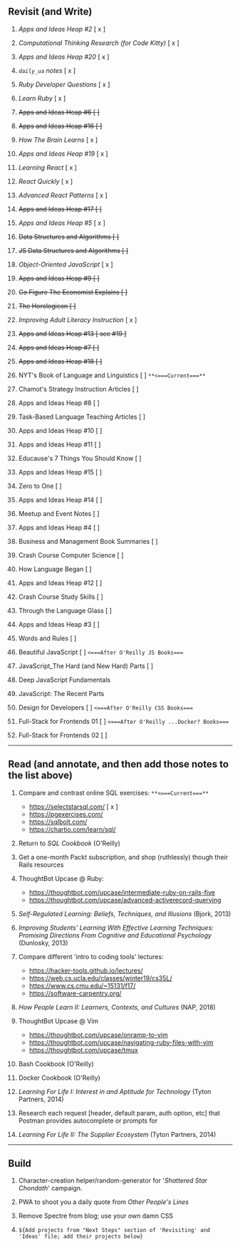 ## Revisit (and Write)

1. _Apps and Ideas Heap #2_ [ x ]
1. _Computational Thinking Research (for Code Kitty)_ [ x ]
1. _Apps and Ideas Heap #20_ [ x ]
1. _`daily_ua` notes_ [ x ]
1. _Ruby Developer Questions_ [ x ]
1. _Learn Ruby_ [ x ]
1. ~~Apps and Ideas Heap #6 [ ]~~
1. ~~Apps and Ideas Heap #16 [ ]~~
1. _How The Brain Learns_ [ x ]
1. _Apps and Ideas Heap #19_ [ x ]
1. _Learning React_ [ x ]
1. _React Quickly_ [ x ]
1. _Advanced React Patterns_ [ x ]
1. ~~Apps and Ideas Heap #17 [ ]~~
1. _Apps and Ideas Heap #5_ [ x ]
1. ~~Data Structures and Algorithms [ ]~~
1. ~~JS Data Structures and Algorithms [ ]~~
1. _Object-Oriented JavaScript_ [ x ]
1. ~~Apps and Ideas Heap #9 [ ]~~
1. ~~Go Figure The Economist Explains [ ]~~
1. ~~The Horologicon [ ]~~
1. _Improving Adult Literacy Instruction_ [ x ]
1. ~~Apps and Ideas Heap #13 [ see #19 ]~~
1. ~~Apps and Ideas Heap #7 [ ]~~
1. ~~Apps and Ideas Heap #18 [ ]~~

1. NYT's Book of Language and Linguistics [ ] `**<===Current===**`

1. Chamot's Strategy Instruction Articles [ ]

1. Apps and Ideas Heap #8 [ ]

1. Task-Based Language Teaching Articles [ ]

1. Apps and Ideas Heap #10 [ ]

1. Apps and Ideas Heap #11 [ ]

1. Educause's 7 Things You Should Know [ ]

1. Apps and Ideas Heap #15 [ ]

1. Zero to One [ ]

1. Apps and Ideas Heap #14 [ ]

1. Meetup and Event Notes [ ]

1. Apps and Ideas Heap #4 [ ]

1. Business and Management Book Summaries [ ]

1. Crash Course Computer Science [ ]

1. How Language Began [ ]

1. Apps and Ideas Heap #12 [ ]

1. Crash Course Study Skills [ ]

1. Through the Language Glass [ ]

1. Apps and Ideas Heap #3 [ ]

1. Words and Rules [ ]

1. Beautiful JavaScript [ ] `<===After O'Reilly JS Books===`
1. JavaScript_The Hard (and New Hard) Parts [ ]
1. Deep JavaScript Fundamentals
1. JavaScript: The Recent Parts

1. Design for Developers [ ] `<===After O'Reilly CSS Books===`

1. Full-Stack for Frontends 01 [ ] `<===After O'Reilly ...Docker? Books===`
1. Full-Stack for Frontends 02 [ ]

---

## Read (and annotate, and then add those notes to the list above)

1. Compare and contrast online SQL exercises: `**<===Current===**`

   - https://selectstarsql.com/ [ x ]
   - https://pgexercises.com/
   - https://sqlbolt.com/
   - https://chartio.com/learn/sql/

1. Return to _SQL Cookbook_ (O'Reilly)

1. Get a one-month Packt subscription, and shop (ruthlessly) though their Rails resources

1. ThoughtBot Upcase @ Ruby:

   - https://thoughtbot.com/upcase/intermediate-ruby-on-rails-five
   - https://thoughtbot.com/upcase/advanced-activerecord-querying

1. _Self-Regulated Learning: Beliefs, Techniques, and Illusions_ (Bjork, 2013)

1. _Improving Students’ Learning With Effective Learning Techniques: Promising Directions From Cognitive and Educational Psychology_ (Dunlosky, 2013)

1. Compare different 'intro to coding tools' lectures:

   - https://hacker-tools.github.io/lectures/
   - https://web.cs.ucla.edu/classes/winter19/cs35L/
   - https://www.cs.cmu.edu/~15131/f17/
   - https://software-carpentry.org/

1. _How People Learn II: Learners, Contexts, and Cultures_ (NAP, 2018)

1. ThoughtBot Upcase @ Vim

   - https://thoughtbot.com/upcase/onramp-to-vim
   - https://thoughtbot.com/upcase/navigating-ruby-files-with-vim
   - https://thoughtbot.com/upcase/tmux

1. Bash Cookbook (O'Reilly)

1. Docker Cookbook (O'Reilly)

1. _Learning For Life I: Interest in and Aptitude for Technology_ (Tyton Partners, 2014)

1. Research each request [header, default param, auth option, etc] that Postman provides autocomplete or prompts for

1. _Learning For Life II: The Supplier Ecosystem_ (Tyton Partners, 2014)

---

## Build

1. Character-creation helper/random-generator for '_Shattered Star Chondath_' campaign.

1. PWA to shoot you a daily quote from _Other People's Lines_

1. Remove Spectre from blog; use your own damn CSS

1. `${Add projects from "Next Steps" section of 'Revisiting' and 'Ideas' file; add their projects below}`
